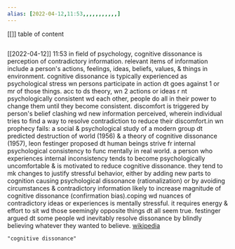 ```yaml
---
alias: [2022-04-12,11:53,,,,,,,,,,,]
---
```

[[]]
table of content
```toc
```

[[2022-04-12]] 11:53
in field of psychology, cognitive dissonance is perception of contradictory information. relevant items of information include a person's actions, feelings, ideas, beliefs, values, & things in environment. cognitive dissonance is typically experienced as psychological stress wn persons participate in action dt goes against 1 or mr of those things. acc to ds theory, wn 2 actions or ideas r nt psychologically consistent wd each other, people do all in their power to change them until they become consistent. discomfort is triggered by person's belief clashing wd new information perceived, wherein individual tries to find a way to resolve contradiction to reduce their discomfort.in wn prophecy fails: a social & psychological study of a modern group dt predicted destruction of world (1956) & a theory of cognitive dissonance (1957), leon festinger proposed dt human beings strive fr internal psychological consistency to func mentally in real world. a person who experiences internal inconsistency tends to become psychologically uncomfortable & is motivated to reduce cognitive dissonance. they tend to mk changes to justify stressful behavior, either by adding new parts to cognition causing psychological dissonance (rationalization) or by avoiding circumstances & contradictory information likely to increase magnitude of cognitive dissonance (confirmation bias).coping wd nuances of contradictory ideas or experiences is mentally stressful. it requires energy & effort to sit wd those seemingly opposite things dt all seem true. festinger argued dt some people wd inevitably resolve dissonance by blindly believing whatever they wanted to believe.
[wikipedia](https://en.wikipedia.org/wiki/cognitive%20dissonance)
```query
"cognitive dissonance"
```